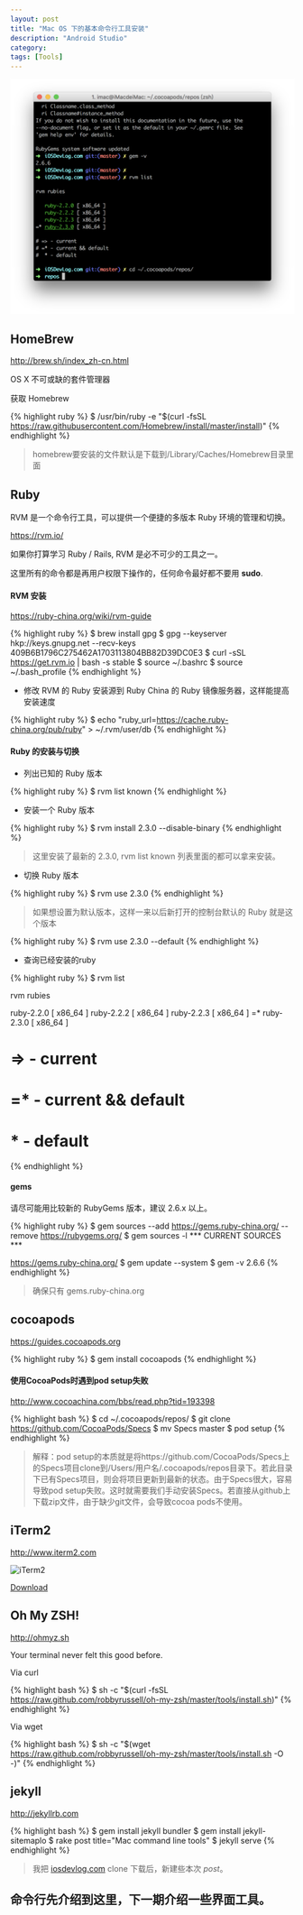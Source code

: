 ```yaml
---
layout: post
title: "Mac OS 下的基本命令行工具安装"
description: "Android Studio"
category: 
tags: [Tools]
---
```



![tools](/assets/images/Tools/tools.png)

## HomeBrew

<http://brew.sh/index_zh-cn.html>

OS X 不可或缺的套件管理器

获取 Homebrew

{% highlight ruby %}
$ /usr/bin/ruby -e "$(curl -fsSL https://raw.githubusercontent.com/Homebrew/install/master/install)"
{% endhighlight %}

> homebrew要安装的文件默认是下载到/Library/Caches/Homebrew目录里面

## Ruby

RVM 是一个命令行工具，可以提供一个便捷的多版本 Ruby 环境的管理和切换。

<https://rvm.io/>

如果你打算学习 Ruby / Rails, RVM 是必不可少的工具之一。

这里所有的命令都是再用户权限下操作的，任何命令最好都不要用 **sudo**.

#### RVM 安装

<https://ruby-china.org/wiki/rvm-guide>

{% highlight ruby %}
$ brew install gpg
$ gpg --keyserver hkp://keys.gnupg.net --recv-keys 409B6B1796C275462A1703113804BB82D39DC0E3
$ curl -sSL https://get.rvm.io | bash -s stable
$ source ~/.bashrc
$ source ~/.bash_profile
{% endhighlight %}

* 修改 RVM 的 Ruby 安装源到 Ruby China 的 Ruby 镜像服务器，这样能提高安装速度

{% highlight ruby %}
$ echo "ruby_url=https://cache.ruby-china.org/pub/ruby" > ~/.rvm/user/db
{% endhighlight %}

#### Ruby 的安装与切换

* 列出已知的 Ruby 版本

{% highlight ruby %}
$ rvm list known
{% endhighlight %}

* 安装一个 Ruby 版本

{% highlight ruby %}
$ rvm install 2.3.0 --disable-binary
{% endhighlight %}

> 这里安装了最新的 2.3.0, rvm list known 列表里面的都可以拿来安装。

* 切换 Ruby 版本

{% highlight ruby %}
$ rvm use 2.3.0
{% endhighlight %}

> 如果想设置为默认版本，这样一来以后新打开的控制台默认的 Ruby 就是这个版本

{% highlight ruby %}
$ rvm use 2.3.0 --default
{% endhighlight %}

* 查询已经安装的ruby

{% highlight ruby %}
$ rvm list

rvm rubies

ruby-2.2.0 [ x86_64 ]
ruby-2.2.2 [ x86_64 ]
ruby-2.2.3 [ x86_64 ]
=* ruby-2.3.0 [ x86_64 ]

# => - current
# =* - current && default
#  * - default
{% endhighlight %}

#### gems

请尽可能用比较新的 RubyGems 版本，建议 2.6.x 以上。

{% highlight ruby %}
$ gem sources --add https://gems.ruby-china.org/ --remove https://rubygems.org/
$ gem sources -l
*** CURRENT SOURCES ***

https://gems.ruby-china.org/
$ gem update --system
$ gem -v
2.6.6
{% endhighlight %}

> 确保只有 gems.ruby-china.org

## cocoapods

<https://guides.cocoapods.org>

{% highlight ruby %}
$ gem install cocoapods
{% endhighlight %}

#### 使用CocoaPods时遇到pod setup失败

<http://www.cocoachina.com/bbs/read.php?tid=193398>

{% highlight bash %}
$ cd ~/.cocoapods/repos/
$ git clone https://github.com/CocoaPods/Specs
$ mv Specs master
$ pod setup
{% endhighlight %}

> 解释：pod setup的本质就是将https://github.com/CocoaPods/Specs上的Specs项目clone到/Users/用户名/.cocoapods/repos目录下。若此目录下已有Specs项目，则会将项目更新到最新的状态。由于Specs很大，容易导致pod setup失败。这时就需要我们手动安装Specs。若直接从github上下载zip文件，由于缺少git文件，会导致cocoa pods不使用。

## iTerm2

<http://www.iterm2.com>

![iTerm2](http://www.iterm2.com/img/logo.jpg)

[Download](https://iterm2.com/downloads/stable/iTerm2-3_0_4.zip)

## Oh My ZSH!

<http://ohmyz.sh>

Your terminal never felt this good before.

Via curl

{% highlight bash %}
$ sh -c "$(curl -fsSL https://raw.github.com/robbyrussell/oh-my-zsh/master/tools/install.sh)"
{% endhighlight %}

Via wget

{% highlight bash %}
$ sh -c "$(wget https://raw.github.com/robbyrussell/oh-my-zsh/master/tools/install.sh -O -)"
{% endhighlight %}

## jekyll

<http://jekyllrb.com>

{% highlight bash %}
$ gem install jekyll bundler
$ gem install jekyll-sitemaplo
$ rake post title="Mac command line tools"
$ jekyll serve
{% endhighlight %}

> 我把 [iosdevlog.com](iosdevlog.com) clone 下载后，新建些本次 *post*。

## 命令行先介绍到这里，下一期介绍一些界面工具。
